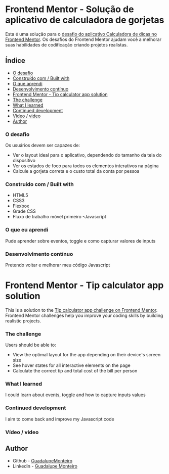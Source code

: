 # Frontend Mentor - Solução de aplicativo de calculadora de gorjetas

Esta é uma solução para o [desafio do aplicativo Calculadora de dicas no Frontend Mentor](https://www.frontendmentor.io/challenges/tip-calculator-app-ugJNGbJUX). Os desafios do Frontend Mentor ajudam você a melhorar suas habilidades de codificação criando projetos realistas.

## Índice

   - [O desafio](#o-desafio)
   - [Construído com / Built with](#construído-com)
   - [O que aprendi](#o-que-aprendi)
   - [Desenvolvimento contínuo](#desenvolvimento-contínuo)
   - [Frontend Mentor - Tip calculator app solution](#Frontend-Mentor)
   - [The challenge](#the-challenge)
   - [What I learned](#what-i-learned)
   - [Continued development](#continued-development)
   - [Vídeo / video](#Vídeo-/-video)
   - [Author](#author)

### O desafio

Os usuários devem ser capazes de:

- Ver o layout ideal para o aplicativo, dependendo do tamanho da tela do dispositivo
- Ver os estados de foco para todos os elementos interativos na página
- Calcule a gorjeta correta e o custo total da conta por pessoa

### Construído com / Built with

- HTML5
- CSS3
- Flexbox
- Grade CSS
- Fluxo de trabalho móvel primeiro
-Javascript

### O que eu aprendi

Pude aprender sobre eventos, toggle e como capturar valores de inputs

### Desenvolvimento contínuo

Pretendo voltar e melhorar meu código Javascript

# Frontend Mentor - Tip calculator app solution

This is a solution to the [Tip calculator app challenge on Frontend Mentor](https://www.frontendmentor.io/challenges/tip-calculator-app-ugJNGbJUX). Frontend Mentor challenges help you improve your coding skills by building realistic projects.

### The challenge

Users should be able to:

- View the optimal layout for the app depending on their device's screen size
- See hover states for all interactive elements on the page
- Calculate the correct tip and total cost of the bill per person

### What I learned

I could learn about events, toggle and how to capture inputs values

### Continued development

I aim to come back and improve my Javascript code

### Vídeo / video

## Author

- Github - [GuadalupeMonteiro](https://github.com/GuadalupeMonteiro)
- Linkedin - [Guadalupe Monteiro](https://www.linkedin.com/in/guadalupe-monteiro-015314249/)

